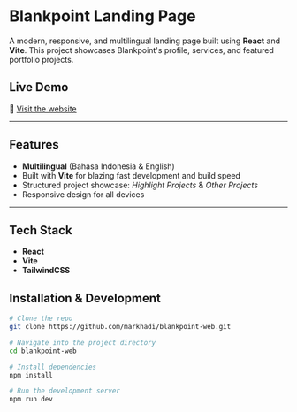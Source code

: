 # Blankpoint Landing Page

A modern, responsive, and multilingual landing page built using **React** and **Vite**. This project showcases Blankpoint's profile, services, and featured portfolio projects.

## Live Demo

🔗 [Visit the website](https://blankpoint-web.vercel.app/)

---

## Features

- **Multilingual** (Bahasa Indonesia & English)
- Built with **Vite** for blazing fast development and build speed
- Structured project showcase: _Highlight Projects_ & _Other Projects_
- Responsive design for all devices

---

## Tech Stack

- **React**
- **Vite**
- **TailwindCSS**

## Installation & Development

```bash
# Clone the repo
git clone https://github.com/markhadi/blankpoint-web.git

# Navigate into the project directory
cd blankpoint-web

# Install dependencies
npm install

# Run the development server
npm run dev
```
